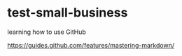 # test-small-business
learning how to use GitHub

https://guides.github.com/features/mastering-markdown/
